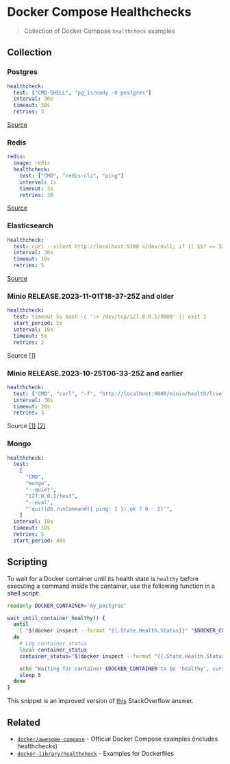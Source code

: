 # Docker Compose Healthchecks

> Collection of Docker Compose `healthcheck` examples

## Collection

### Postgres

```yml
healthcheck:
  test: ["CMD-SHELL", "pg_isready -U postgres"]
  interval: 30s
  timeout: 30s
  retries: 3
```

[Source](https://til.codes/health-check-option-in-docker-to-wait-for-dependent-containers-to-be-healthy/)

### Redis

```yml
redis:
  image: redis
  healthcheck:
    test: ["CMD", "redis-cli", "ping"]
    interval: 1s
    timeout: 3s
    retries: 30
```

[Source](https://gist.github.com/phuysmans/4f67a7fa1b0c6809a86f014694ac6c3a)

### Elasticsearch

```yml
healthcheck:
  test: curl --silent http://localhost:9200 >/dev/null; if [[ $$? == 52 ]]; then echo 0; else echo 1; fi
  interval: 30s
  timeout: 10s
  retries: 5
```

[Source](https://www.elastic.co/guide/en/elastic-stack-get-started/current/get-started-docker.html)

### Minio RELEASE.2023-11-01T18-37-25Z and older

```yml
healthcheck:
  test: timeout 5s bash -c ':> /dev/tcp/127.0.0.1/9000' || exit 1
  start_period: 5s
  interval: 10s
  timeout: 5s
  retries: 2
```

Source [[1]](https://github.com/minio/minio/issues/18373)

### Minio RELEASE.2023-10-25T06-33-25Z and earlier

```yml
healthcheck:
  test: ["CMD", "curl", "-f", "http://localhost:9000/minio/health/live"]
  interval: 30s
  timeout: 20s
  retries: 3
```

Source [[1]](https://github.com/minio/minio/blob/c9d502e6fadf2c2cbb1e2ce7a9dc8de7dfed1d34/docs/orchestration/docker-swarm/docker-compose-secrets.yaml#L25-L29) [[2]](https://github.com/minio/minio/blob/bdd094bc39275a0543484c09f4fb99ce3fe14787/docs/metrics/healthcheck/README.md)

### Mongo

```yml
healthcheck:
  test:
    [
      "CMD",
      "mongo",
      "--quiet",
      "127.0.0.1/test",
      "--eval",
      "'quit(db.runCommand({ ping: 1 }).ok ? 0 : 2)'",
    ]
  interval: 10s
  timeout: 10s
  retries: 5
  start_period: 40s
```

## Scripting

To wait for a Docker container until its health state is `healthy` before executing a command inside the container, use the following function in a shell script:

```sh
readonly DOCKER_CONTAINER='my_postgres'

wait_until_container_healthy() {
  until
    [ "$(docker inspect --format "{{.State.Health.Status}}" "$DOCKER_CONTAINER")" = 'healthy' ]
  do
    # Log container status
    local container_status
    container_status="$(docker inspect --format "{{.State.Health.Status}}" "$DOCKER_CONTAINER")"

    echo "Waiting for container $DOCKER_CONTAINER to be 'healthy', current status is '$container_status'. Sleeping for five seconds..."
    sleep 5
  done
}
```

This snippet is an improved version of [this](https://stackoverflow.com/a/33520390/2227405) StackOverflow answer.

## Related

- [`docker/awesome-compose`](https://github.com/docker/awesome-compose) - Official Docker Compose examples (includes healthchecks)
- [`docker-library/healthcheck`](https://github.com/docker-library/healthcheck) - Examples for Dockerfiles
